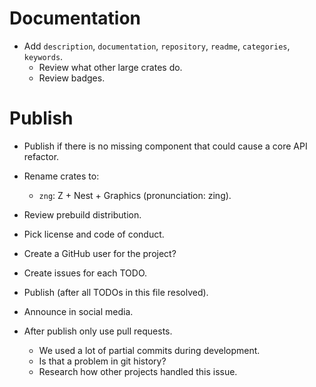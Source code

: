# Documentation

* Add `description`, `documentation`, `repository`, `readme`, `categories`, `keywords`.
    - Review what other large crates do.
    - Review badges.

# Publish

* Publish if there is no missing component that could cause a core API refactor.

* Rename crates to:
    - `zng`: Z + Nest + Graphics (pronunciation: zing).

* Review prebuild distribution.
* Pick license and code of conduct.
* Create a GitHub user for the project?
* Create issues for each TODO.

* Publish (after all TODOs in this file resolved).
* Announce in social media.

* After publish only use pull requests.
    - We used a lot of partial commits during development.
    - Is that a problem in git history?
    - Research how other projects handled this issue.